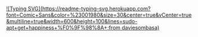 [![Typing SVG](https://readme-typing-svg.herokuapp.com?font=Comic+Sans&color=%23001980&size=30&center=true&vCenter=true&multiline=true&width=600&height=100&lines=sudo-apt+get+happiness+%F0%9F%98%8A+;from daviesombasa)](https://git.io/typing-svg)
